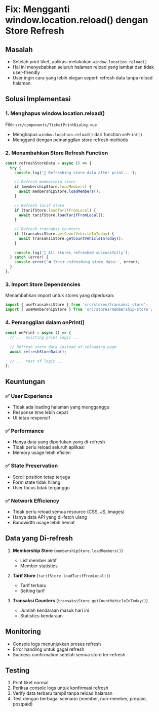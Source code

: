 # Fix: Mengganti window.location.reload() dengan Store Refresh

## Masalah
- Setelah print tiket, aplikasi melakukan `window.location.reload()` 
- Hal ini menyebabkan seluruh halaman reload yang lambat dan tidak user-friendly
- User ingin cara yang lebih elegan seperti refresh data tanpa reload halaman

## Solusi Implementasi

### 1. Menghapus window.location.reload()
File: `src/components/TicketPrintDialog.vue`
- Menghapus `window.location.reload()` dari function `onPrint()`
- Mengganti dengan pemanggilan store refresh methods

### 2. Menambahkan Store Refresh Function
```javascript
const refreshStoreData = async () => {
  try {
    console.log('🔄 Refreshing store data after print...');
    
    // Refresh membership store
    if (membershipStore.loadMembers) {
      await membershipStore.loadMembers();
    }
    
    // Refresh tarif store 
    if (tarifStore.loadTarifFromLocal) {
      await tarifStore.loadTarifFromLocal();
    }
    
    // Refresh transaksi counters
    if (transaksiStore.getCountVehicleInToday) {
      await transaksiStore.getCountVehicleInToday();
    }
    
    console.log('🎉 All stores refreshed successfully');
  } catch (error) {
    console.error('❌ Error refreshing store data:', error);
  }
};
```

### 3. Import Store Dependencies
Menambahkan import untuk stores yang diperlukan:
```javascript
import { useTransaksiStore } from 'src/stores/transaksi-store';
import { useMembershipStore } from 'src/stores/membership-store';
```

### 4. Pemanggilan dalam onPrint()
```javascript
const onPrint = async () => {
  // ... existing print logic ...
  
  // Refresh store data instead of reloading page
  await refreshStoreData();
  
  // ... rest of logic ...
};
```

## Keuntungan

### ✅ User Experience
- Tidak ada loading halaman yang mengganggu
- Response time lebih cepat
- UI tetap responsif

### ✅ Performance
- Hanya data yang diperlukan yang di-refresh
- Tidak perlu reload seluruh aplikasi
- Memory usage lebih efisien

### ✅ State Preservation
- Scroll position tetap terjaga
- Form state tidak hilang
- User focus tidak terganggu

### ✅ Network Efficiency
- Tidak perlu reload semua resource (CSS, JS, images)
- Hanya data API yang di-fetch ulang
- Bandwidth usage lebih hemat

## Data yang Di-refresh

1. **Membership Store** (`membershipStore.loadMembers()`)
   - List member aktif
   - Member statistics

2. **Tarif Store** (`tarifStore.loadTarifFromLocal()`)
   - Tarif terbaru
   - Setting tarif

3. **Transaksi Counters** (`transaksiStore.getCountVehicleInToday()`)
   - Jumlah kendaraan masuk hari ini
   - Statistics kendaraan

## Monitoring
- Console logs menunjukkan proses refresh
- Error handling untuk gagal refresh
- Success confirmation setelah semua store ter-refresh

## Testing
1. Print tiket normal
2. Periksa console logs untuk konfirmasi refresh
3. Verify data terbaru tampil tanpa reload halaman
4. Test dengan berbagai scenario (member, non-member, prepaid, postpaid)
